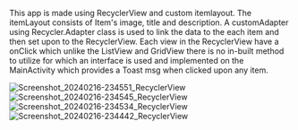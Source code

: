 This app is made using RecyclerView and custom itemlayout.
The itemLayout consists of Item's image, title and description.
A customAdapter using Recycler.Adapter class is used to link the 
data to the each item and then set upon to the RecyclerView.
Each view in the RecyclerView have a onClick which unlike the ListView and GridView 
there is no in-built method to utilize for which an interface is used and implemented 
on the MainActivity which provides a Toast msg when clicked upon any item.

![Screenshot_20240216-234551_RecyclerView](https://github.com/sanjuray/RecyclerView/assets/94555333/ef7224d0-c332-43de-a720-d19a86910ac8)
![Screenshot_20240216-234545_RecyclerView](https://github.com/sanjuray/RecyclerView/assets/94555333/e44bea7c-e6be-4d07-aef7-dbf394584e1a)
![Screenshot_20240216-234534_RecyclerView](https://github.com/sanjuray/RecyclerView/assets/94555333/041dca80-2cf4-4085-a41d-720f4eac37c2)
![Screenshot_20240216-234442_RecyclerView](https://github.com/sanjuray/RecyclerView/assets/94555333/cbd92628-5c1a-4776-ae26-51c5954d90f3)

